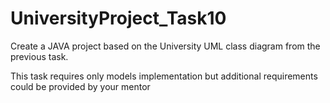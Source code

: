 # UniversityProject_Task10
Create a JAVA project based on the University UML class diagram from the previous task. 

This task requires only models implementation but additional requirements could be provided by your mentor     
